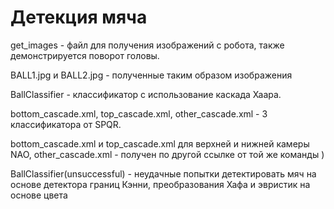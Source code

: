 # Детекция мяча

get_images - файл для получения изображений с робота, также демонстрируется поворот головы.

BALL1.jpg и BALL2.jpg -  полученные таким образом изображения

BallClassifier - классификатор с использование каскада Хаара. 
 
bottom_cascade.xml, top_cascade.xml, other_cascade.xml - 3 классификатора от SPQR.

bottom_cascade.xml и top_cascade.xml для верхней и нижней камеры NAO, other_cascade.xml - получен по другой ссылке от той же команды ) 

BallClassifier(unsuccessful) - неудачные попытки детектировать мяч на основе детектора границ Кэнни, преобразования Хафа и эвристик на основе цвета 
